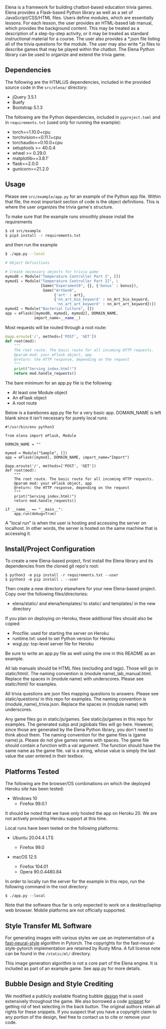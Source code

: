 Elena is a framework for building chatbot-based education trivia games. Elena provides a Flask-based Python library as well as a set of JavaScript/CSS/HTML files.
Users define modules, which are essentially lessons. For each lesson, the user provides an HTML-based lab manual, which provides the background content.
This may be treated as a description of a step-by-step activity, or it may be treated as standard instructional material for a course. The user also
provides a *.json file listing all of the trivia questions for the module. The user may also write *.js files to describe games that may be played
within the chatbot. The Elena Python library can be used to organize and extend the trivia game.

## Dependencies
The following are the HTML/JS dependencies, included in the provided source code in the `src/elena/` directory:
  - jQuery 3.5.1
  - Buefy
  - Bootstrap 5.1.3
  
The following are the Python dependencies, included in `pyproject.toml` and in
`requirements.txt` (used only for running the example):
  - torch==1.10.0+cpu
  - torchvision==0.11.1+cpu
  - torchaudio==0.10.0+cpu 
  - setuptools >= 40.0.4
  - wheel >= 0.29.0
  - matplotlib==3.8.1'
  - flask==2.0.0
  - gunicorn==21.2.0

## Usage

Please see `src/example/app.py` for an example of the Python app file.
Within that file, the most important section of code is the object definitions.
This is where the user organizes the trivia game's structure.

To make sure that the example runs smoothly please install the requirements 
```bash
$ cd src/example
$ pip3 install -r requirements.txt
```

and then run the example
```bash
$ ./app.py --local
```


```Python
# Object Definitions

# Create necessary objects for trivia game
mymod0 = Module("Temperature Controller Part I", [])
mymod1 = Module("Temperature Controller Part II", \
                [Game("Experiment0", {}, {'bonus' : bonus}),
                 Game("ArtGen0",
                      {'art' : art},
                      {'nn_art_bio_keyword' : nn_Art_bio_keyword,
                       'nn_art_art_keyword' : nn_Art_art_keyword})])
mymod2 = Module("Bacterial Culture", [])
app = eFlask([mymod0, mymod1, mymod2], DOMAIN_NAME, 
             import_name=__name__)
```

Most requests will be routed through a root route:
```Python
@app.eroute('/', methods=['POST', 'GET'])
def root(mod):
    """
    The root route. The basic route for all incoming HTTP requests.
    @param mod: your eFlask object, app
    @return: the HTTP response, depending on the request
    """
    print("Serving index.html!")
    return mod.handle_requests()
```

The bare minimum for an app.py file is the following:
- At least one Module object
- An eFlask object
- A root route

Below is a barebones app.py file for a very basic app. DOMAIN_NAME is left blank
since it isn't necessary for purely local runs:
```
#!/usr/bin/env python3

from elena import eFlask, Module

DOMAIN_NAME = ""

mymod = Module("Sample", [])
app = eFlask([mymod], DOMAIN_NAME, import_name="Import")

@app.eroute('/', methods=['POST', 'GET'])
def root(mod):
    """
    The root route. The basic route for all incoming HTTP requests.
    @param mod: your eFlask object, app
    @return: the HTTP response, depending on the request
    """
    print("Serving index.html!")
    return mod.handle_requests()

if __name__ == "__main__":
    app.run(debug=True)
```

A "local run" is when the user is hosting and accessing the server on
localhost. In other words, the server is hosted on the same machine that
is accessing it.

## Install/Project Configuration

To create a new Elena-based project, first install the Elena library and its dependencies from the cloned git repo's root:
```
$ python3 -m pip install -r requirements.txt --user
$ python3 -m pip install . --user
```

Then create a new directory elsewhere for your new Elena-based project. Copy over the following files/directories:
- elena/static/ and elena/templates/ to static/ and templates/ in the new directory

If you plan on deploying on Heroku, these additional files should also be copied:
- Procfile: used for starting the server on Heroku
- runtime.txt: used to set Python version for Heroku
- wsgi.py: top-level server file for Heroku

Be sure to write an app.py file as well using the one in this README as an example.

All lab manuals should be HTML files (excluding <body> and <html> tags). Those will go in static/html/. The naming convention is (module name)_lab_manual.html.
Replace the spaces in (module name) with underscores. Please see static/html/ for examples.
  
All trivia questions are json files mapping questions to answers. Please see static/questions/ in this repo for examples. The naming convention is (module_name)_trivia.json. Replace the spaces in (module name) with underscores.
  
Any game files go in static/js/games. See static/js/games in this repo for examples. The generated subjs and jsglobals files will go here. However, since those are generated by the Elena Python library, you don't need to think about them. The naming convention for the game files is (game name).js. Please do not give games names with spaces. The game file should contain a function with a val argument. The function should have the same name as the game file. val is a string, whose value is simply the last value the user entered in their textbox.

## Platforms Tested

The following are the browser/OS combinations on which the deployed Heroku site has been tested:

- Windows 10
  - Firefox 99.0.1

It should be noted that we have only hosted the app on Heroku 20. We are not actively providing Heroku support at this time.

Local runs have been tested on the following platforms:
- Ubuntu 20.04.4 LTS
  - Firefox 99.0

- macOS 12.5
  - Firefox 104.01
  - Opera 90.0.4480.84

In order to locally run the server for the example in this repo, run the following command in the root directory:
```
$ ./app.py --local
```

Note that the software thus far is only expected to work on a desktop/laptop web browser. Mobile platforms are not officially supported.

## Style Transfer ML Software

For generating images with various styles we use an implementation of a 
[fast-neural-style](https://github.com/rrmina/fast-neural-style-pytorch) algorithm
in Pytorch. The copyrights for the fast-neural-style-pytorch implementation
are retained by Rusty Mina. A full license note can be found in the `/static/ml/`
directory.

This image generation algorithm is not a core part of the Elena engine. It is
included as part of an example game. See app.py for more details.

## Bubble Design and Style Crediting

We modified a publicly available floating bubble [design](https://codepen.io/kirstenallen/pen/MWwPYYm)
that is used extensively throughout the game. We also borrowed a code [snippet](https://www.arungudelli.com/tutorial/css/disable-text-selection-in-html-using-user-select-css-property/#:~:text=To%20disable%20text%20selection%20highlighting%20in%20Google%20Chrome%20browser%20using,select%20CSS%20property%20to%20none.) for getting rid of text
selecting in the back button. The original authors retain all rights for these snippets. If you suspect that you
have a copyright claim to any portion of the design, feel free to contact us to cite or remove your code.
